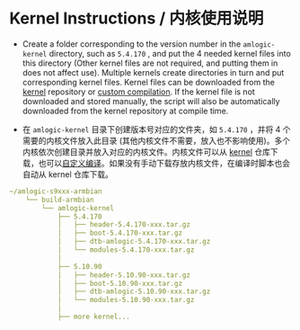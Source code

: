 # Kernel Instructions / 内核使用说明

- Create a folder corresponding to the version number in the `amlogic-kernel` directory, such as `5.4.170` , and put the 4 needed kernel files into this directory (Other kernel files are not required, and putting them in does not affect use). Multiple kernels create directories in turn and put corresponding kernel files. Kernel files can be downloaded from the [kernel](https://github.com/ophub/kernel) repository or [custom compilation](https://github.com/ophub/amlogic-s9xxx-armbian/tree/main/compile-kernel). If the kernel file is not downloaded and stored manually, the script will also be automatically downloaded from the kernel repository at compile time.

- 在 `amlogic-kernel` 目录下创建版本号对应的文件夹，如 `5.4.170` ，并将 4 个需要的内核文件放入此目录 (其他内核文件不需要，放入也不影响使用)。多个内核依次创建目录并放入对应的内核文件。内核文件可以从 [kernel](https://github.com/ophub/kernel) 仓库下载，也可以[自定义编译](https://github.com/ophub/amlogic-s9xxx-armbian/tree/main/compile-kernel)。如果没有手动下载存放内核文件，在编译时脚本也会自动从 kernel 仓库下载。

```yaml
~/amlogic-s9xxx-armbian
    └── build-armbian
        └── amlogic-kernel
            ├── 5.4.170
            │   ├── header-5.4.170-xxx.tar.gz
            │   ├── boot-5.4.170-xxx.tar.gz
            │   ├── dtb-amlogic-5.4.170-xxx.tar.gz
            │   └── modules-5.4.170-xxx.tar.gz
            │
            ├── 5.10.90
            │   ├── header-5.10.90-xxx.tar.gz
            │   ├── boot-5.10.90-xxx.tar.gz
            │   ├── dtb-amlogic-5.10.90-xxx.tar.gz
            │   └── modules-5.10.90-xxx.tar.gz
            │
            ├── more kernel...
```
